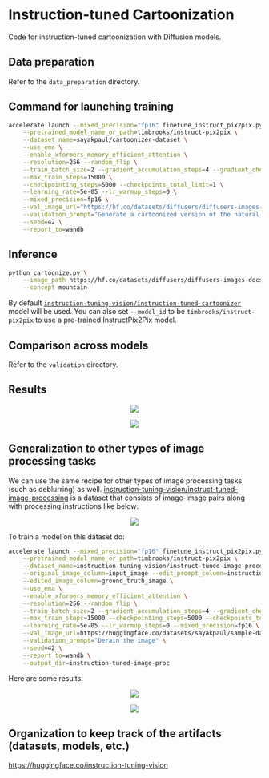 # Instruction-tuned Cartoonization

Code for instruction-tuned cartoonization with Diffusion models.

## Data preparation

Refer to the `data_preparation` directory.

## Command for launching training

```bash
accelerate launch --mixed_precision="fp16" finetune_instruct_pix2pix.py \
    --pretrained_model_name_or_path=timbrooks/instruct-pix2pix \
    --dataset_name=sayakpaul/cartoonizer-dataset \
    --use_ema \
    --enable_xformers_memory_efficient_attention \
    --resolution=256 --random_flip \
    --train_batch_size=2 --gradient_accumulation_steps=4 --gradient_checkpointing \
    --max_train_steps=15000 \
    --checkpointing_steps=5000 --checkpoints_total_limit=1 \
    --learning_rate=5e-05 --lr_warmup_steps=0 \
    --mixed_precision=fp16 \
    --val_image_url="https://hf.co/datasets/diffusers/diffusers-images-docs/resolve/main/mountain.png" \
    --validation_prompt="Generate a cartoonized version of the natural image" \
    --seed=42 \
    --report_to=wandb 
```

## Inference

```bash
python cartoonize.py \
    --image_path https://hf.co/datasets/diffusers/diffusers-images-docs/resolve/main/mountain.png \
    --concept mountain
```

By default [`instruction-tuning-vision/instruction-tuned-cartoonizer`](https://hf.co/instruction-tuning-vision/instruction-tuned-cartoonizer) model will be used. You can also set `--model_id` to be `timbrooks/instruct-pix2pix` to use a pre-trained InstructPix2Pix model.

## Comparison across models

Refer to the `validation` directory.

## Results

<p align="center">
<img src="https://i.imgur.com/wOCjpdI.jpg"/>
</p>

<p align="center">
<img src="https://i.imgur.com/RhTG8Lf.jpg"/>
</p>

## Generalization to other types of image processing tasks

We can use the same recipe for other types of image processing tasks (such as deblurring)
as well. [instruction-tuning-vision/instruct-tuned-image-processing](https://huggingface.co/datasets/instruction-tuning-vision/instruct-tuned-image-processing) is a dataset
that consists of image-image pairs along with processing instructions like below:

<p align="center">
<img src="https://i.imgur.com/5dUbTLw.png"/>
</p>

To train a model on this dataset do:

```bash
accelerate launch --mixed_precision="fp16" finetune_instruct_pix2pix.py \
    --pretrained_model_name_or_path=timbrooks/instruct-pix2pix \
    --dataset_name=instruction-tuning-vision/instruct-tuned-image-processing \
    --original_image_column=input_image --edit_prompt_column=instruction \
    --edited_image_column=ground_truth_image \
    --use_ema \
    --enable_xformers_memory_efficient_attention \
    --resolution=256 --random_flip \
    --train_batch_size=2 --gradient_accumulation_steps=4 --gradient_checkpointing \
    --max_train_steps=15000 --checkpointing_steps=5000 --checkpoints_total_limit=1 \
    --learning_rate=5e-05 --lr_warmup_steps=0 --mixed_precision=fp16 \
    --val_image_url=https://huggingface.co/datasets/sayakpaul/sample-datasets/resolve/main/derain_the_image_1.png \
    --validation_prompt="Derain the image" \
    --seed=42 \
    --report_to=wandb \
    --output_dir=instruction-tuned-image-proc
```

Here are some results:

<p align="center">
<img src="https://i.imgur.com/XBkOBaX.png"/>
</p>

<p align="center">
<img src="https://imgur.com/lNR7mOD"/>
</p>


## Organization to keep track of the artifacts (datasets, models, etc.)

https://huggingface.co/instruction-tuning-vision